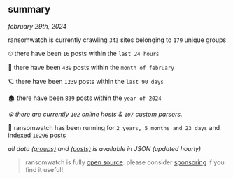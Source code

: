 
## summary
_february 29th, 2024_

ransomwatch is currently crawling `343` sites belonging to `179` unique groups

⏲ there have been `16` posts within the `last 24 hours`

🦈 there have been `439` posts within the `month of february`

🪐 there have been `1239` posts within the `last 90 days`

🏚 there have been `839` posts within the `year of 2024`

_⚙️ there are currently `102` online hosts & `107` custom parsers._

🦕 ransomwatch has been running for `2 years, 5 months and 23 days` and indexed `10296` posts

_all data  [(groups)](http://ransomwhat.telemetry.ltd/groups) and [(posts)](http://ransomwhat.telemetry.ltd/posts) is available in JSON (updated hourly)_

> ransomwatch is fully [open source](https://github.com/joshhighet/ransomwatch#ransomwatch--). please consider [sponsoring](https://github.com/sponsors/joshhighet) if you find it useful!
